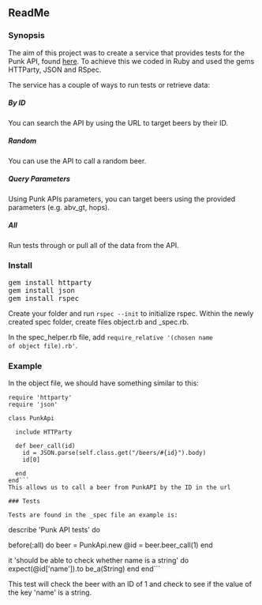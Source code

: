 ## ReadMe

### Synopsis
The aim of this project was to create a service that provides tests for the Punk API, found [here](https://punkapi.com/). To achieve this we coded in Ruby and used the gems HTTParty, JSON and RSpec.

The service has a couple of ways to run tests or retrieve data:
##### By ID
You can search the API by using the URL to target beers by their ID.
##### Random
You can use the API to call a random beer.
##### Query Parameters
Using Punk APIs parameters, you can target beers using the provided parameters (e.g. abv_gt, hops).
##### All
Run tests through or pull all of the data from the API.

### Install
<pre>gem install httparty
gem install json
gem install rspec</pre>

Create your folder and run <code>rspec --init</code> to initialize rspec. Within the newly created spec folder, create files object.rb and _spec.rb.

In the spec_helper.rb file, add <code>require_relative '(chosen name of object file).rb'</code>.


### Example

In the object file, we should have something similar to this:

```
require 'httparty'
require 'json'

class PunkApi

  include HTTParty

  def beer_call(id)
    id = JSON.parse(self.class.get("/beers/#{id}").body)
    id[0]

  end
end```
This allows us to call a beer from PunkAPI by the ID in the url

### Tests

Tests are found in the _spec file an example is:

```
describe 'Punk API tests' do

  before(:all) do
    beer = PunkApi.new
    @id = beer.beer_call(1)
  end

  it 'should be able to check whether name is a string' do
    expect(@id['name']).to be_a(String)
  end
end```

This test will check the beer with an ID of 1 and check to see if the value of the key 'name' is a string.
